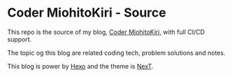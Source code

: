 # Coder MiohitoKiri - Source

This repo is the source of my blog, [Coder MiohitoKiri](https://miohitokiri5474.github.io/code/), with full CI/CD support.

The topic og this blog are related coding tech, problem solutions and notes.

This blog is power by [Hexo](https://hexo.io/) and the theme is [NexT](https://theme-next.js.org).
